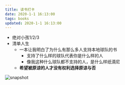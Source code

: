 ```yaml
---
title: 读书打卡
date: 2020-1-1 16:13:00
tags: books
updated: 2020-1-1 16:13:00
---
```


- 绝对小孩1/2/3
- 清单人生
    - 一本让我明白了为什么有那么多人支持本地球队的书
    	- 支持了什么样的球队代表你是什么样的人
    	- 像我这种什么球队都不支持的人，是什么样纸滴尼
    - **希望被原谅的人才没有权利选择原谅与否**

![snapshot](./img/books/snapshot.jpeg)
